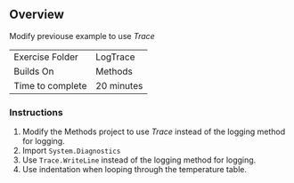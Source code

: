 ## Overview
Modify previouse example to use *Trace*

| | |
| --------- | --------------------------- |
| Exercise Folder | LogTrace |
| Builds On | Methods |
| Time to complete | 20 minutes

### Instructions
1. Modify the Methods project to use *Trace* instead of the logging method for logging.
2. Import `System.Diagnostics`
3. Use `Trace.WriteLine` instead of the logging method for logging.
4. Use indentation when looping through the temperature table.